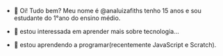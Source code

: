 - 👋 Oi! Tudo bem? Meu nome é  @analuizafiths tenho 15 anos e sou estudante do 1°ano do ensino médio.

- 👀 estou interessada em aprender  mais sobre tecnologia...

- 🌱 estou aprendendo a programar(recentemente JavaScript e Scratch). 


